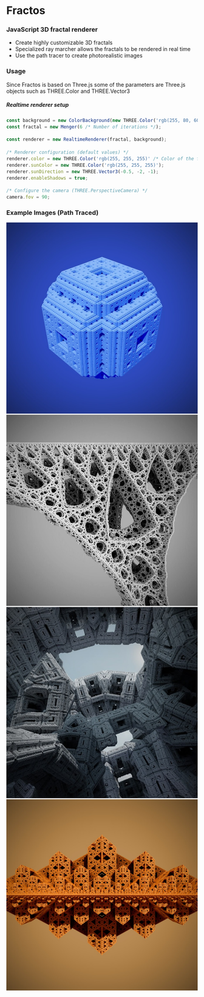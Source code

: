 # Fractos
### JavaScript 3D fractal renderer

- Create highly customizable 3D fractals
- Specialized ray marcher allows the fractals to be rendered in real time
- Use the path tracer to create photorealistic images


### Usage
Since Fractos is based on Three.js some of the parameters are Three.js objects such as THREE.Color and THREE.Vector3

##### Realtime renderer setup
```ts
const background = new ColorBackground(new THREE.Color('rgb(255, 80, 60)'));
const fractal = new Menger(6 /* Number of iterations */);

const renderer = new RealtimeRenderer(fractal, background);

/* Renderer configuration (default values) */
renderer.color = new THREE.Color('rgb(255, 255, 255)' /* Color of the fractal */);
renderer.sunColor = new THREE.Color('rgb(255, 255, 255)');
renderer.sunDirection = new THREE.Vector3(-0.5, -2, -1);
renderer.enableShadows = true;

/* Configure the camera (THREE.PerspectiveCamera) */
camera.fov = 90;
```

### Example Images (Path Traced)

![Fractos image](./images/image0.jpg)
![Fractos image](./images/image1.jpg)
![Fractos image](./images/image2.jpg)
![Fractos image](./images/image3.jpg)

